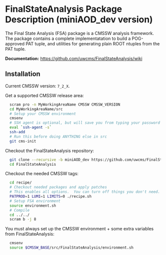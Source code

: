 FinalStateAnalysis Package Description (miniAOD_dev version)
============================================================

The Final State Analysis (FSA) package is a CMSSW analysis framework.  
The package contains a complete implementatation to build a POG-approved 
PAT tuple, and utilities for generating plain ROOT ntuples from the PAT tuple.

**Documentation:** https://github.com/uwcms/FinalStateAnalysis/wiki


Installation
------------

Current CMSSW version: ``7_2_X``.

Get a supported CMSSW release area:

```bash
  scram pro -n MyWorkingAreaName CMSSW CMSSW_VERSION
  cd MyWorkingAreaName/src
  # Setup your CMSSW environment
  cmsenv
  # SSH agent is optional, but will save you from typing your password many times
  eval `ssh-agent -s`
  ssh-add
  # Run this before doing ANYTHING else in src
  git cms-init
```

Checkout the FinalStateAnalysis repository:

```bash
  git clone --recursive -b miniAOD_dev https://github.com/uwcms/FinalStateAnalysis.git
  cd FinalStateAnalysis
```

Checkout the needed CMSSW tags:

```bash
  cd recipe/
  # Checkout needed packages and apply patches
  # This enables all options.  You can turn off things you don't need.
  PATPROD=1 LUMI=1 LIMITS=0 ./recipe.sh
  # Setup FSA environment
  source environment.sh
  # Compile
  cd ../../
  scram b -j 8
```

You must always set up the CMSSW environment + some extra variables from FinalStateAnalysis:

```bash
  cmsenv
  source $CMSSW_BASE/src/FinalStateAnalysis/environment.sh
```
